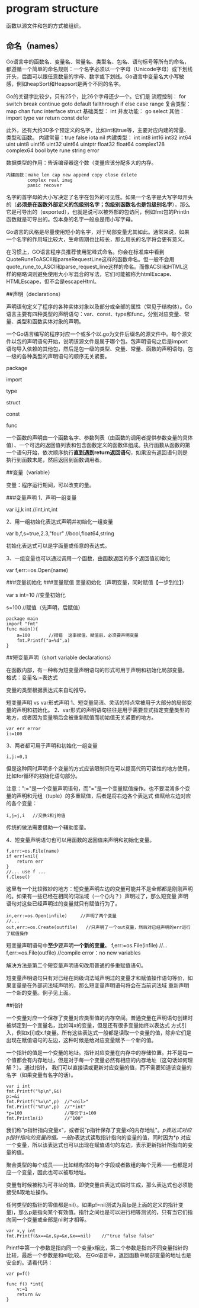 # program structure
函数以源文件和包的方式被组织。
## 命名（names）
Go语言中的函数名、变量名、常量名、类型名、包名、语句标号等所有的命名，都遵循一个简单的命名规则：一个名字必须以一个字母（Unicode字母）或下划线开头，后面可以跟任意数量的字母、数字或下划线。Go语言中变量名大小写敏感，例如heapSort和Heapsort是两个不同的名字。

Go的关键字比较少，只有25个，比26个字母还少一个。它们是
    流程控制： for switch break continue goto default fallthrough if else case 			 range
    复合类型： map chan func interface struct
    基础类型： int
    并发功能： go	select
    其他： import type var return	const defer

此外，还有大约30多个预定义的名字，比如int和true等，主要对应内建的常量、类型和函数。
    内建常量：true false iota nil
    内建类型： int int8 int16 int32 int64
                 uint uint8 uint16 uint32 uint64 uintptr
                 float32 float64 complex128 complex64
                 bool	byte rune string error

数据类型的作用：告诉编译器这个数（变量应该分配多大的内存。

    内建函数：make len cap new append copy close delete
            complex real imag
            panic recover
        
名字的首字母的大小写决定了名字在包外的可见性。如果一个名字是大写字母开头的（**必须是在函数外部定义的包级别名字；包级别函数名也是包级别名字**），那么它是可导出的（exported），也就是说可以被外部的包访问，例如fmt包的Println函数就是可导出的。包本身的名字一般总是用小写字母。

Go语言的风格是尽量使用短小的名字，对于局部变量尤其如此。通常来说，如果一个名字的作用域比较大，生命周期也比较长，那么用长的名字将会更有意义。

在习惯上，GO语言程序员推荐使用驼峰式命名。你会在标准库中看到QuoteRuneToASCII和parseRequestLine这样的函数命名。但一般不会用quote_rune_to_ASCII和parse_request_line这样的命名。而像ACSII和HTML这样的缩略词则避免使用大小写混合的写法，它们可能被称为htmlEscape、HTMLEscape，但不会是escapeHtml。

##声明（declarations）

声明语句定义了程序的各种实体对象以及部分或全部的属性（常见于结构体）。Go语言主要有四种类型的声明语句：var、const、type和func，分别对应变量、常量、类型和函数实体对象的声明。

一个Go语言编写的程序对应一个或多个以.go为文件后缀名的源文件中。每个源文件以包的声明语句开始，说明该源文件是属于哪个包。包声明语句之后是import语句导入依赖的其他包，然后是包一级的类型、变量、常量、函数的声明语句，包一级的各种类型的声明语句的顺序无关紧要。

package

import

type

struct

const

func

一个函数的声明由一个函数名字、参数列表（由函数的调用者提供参数变量的具体值）、一个可选的返回值列表和包含函数定义的函数体组成。执行函数从函数的第一个语句开始，依次顺序执行**直到遇到return返回语句**，如果没有返回语句则是执行到函数末尾，然后返回到函数调用者。

##变量（variable）

变量：程序运行期间，可以改变的量。

###变量声明
1、声明一组变量

var i,j,k int   //int,int,int

2、用一组初始化表达式声明并初始化一组变量

var b,f,s=true,2.3,"four"   //bool,float64,string

初始化表达式可以是字面量或任意的表达式。

3、一组变量也可以通过调用一个函数，由函数返回的多个返回值初始化

var f,err:=os.Open(name)

###变量初始化
###变量赋值
变量初始化（声明变量，同时赋值【一步到位】）

var s int=10  //变量初始化

s=100         //赋值（先声明，后赋值）

    package main
    import "fmt"
    func main(){
        a=100       //报错  这事赋值，赋值前，必须要声明变量
        fmt.Printf("a=%d",a)
    }

##短变量声明（short variable declarations）

在函数内部，有一种称为短变量声明语句的形式可用于声明和初始化局部变量。
格式：变量名:=表达式

变量的类型根据表达式来自动推导。

短变量声明 vs var形式声明
1、短变量简洁、灵活的特点常被用于大部分的局部变量的声明和初始化。
2、var形式的声明语句往往是用于需要显式指定变量类型的地方，或者因为变量稍后会被重新赋值而初始值无关紧要的地方。

    var err error
    i:=100

3、两者都可用于声明和初始化一组变量

    i,j:=0,1

但是这种同时声明多个变量的方式应该限制只在可以提高代码可读性的地方使用，比如for循环的初始化语句部分。

注意：":="是一个变量声明语句，而"="是一个变量赋值操作。也不要混淆多个变量的声明和元组（tuple）的多重赋值，后者是将右边各个表达式
值赋给左边对应的各个变量：

    i,j=j,i   //交换i和j的值

传统的做法需要借助一个辅助变量。

4、短变量声明语句也可以用函数的返回值来声明和初始化变量。

    f,err:=os.File(name)
    if err!=nil{
        return err
    }
    //... use f ...
    f.Close()

这里有一个比较微妙的地方：短变量声明左边的变量可能并不是全部都是刚刚声明的。如果有一些已经在相同的词法域（一个{}内？）声明过了，那么短变量
声明语句对这些已经声明过的变量就只有赋值行为了。

    in,err:=os.Open(infile)     //声明了两个变量
    //...
    out,err:=os.Create(outfile)   //只声明了一个out变量，然后对已经声明的err进行了赋值操作

短变量声明语句中**至少**要声明**一个新的变量**。
    f,err:=os.File(infile)
    //...
    f,err:=os.File(outfile)    //compile error：no new variables

解决方法是第二个短变量声明语句改用普通的多重赋值语句。

短变量声明语句只有对已经在同级词法域声明过的变量才和赋值操作语句等价，如果变量是在外部词法域声明的，那么短变量声明语句将会在当前词法域
重新声明一个新的变量。例子见上面。

##指针

一个变量对应一个保存了变量对应类型值的内存空间。普通变量在声明语句创建时被绑定到一个变量名，比如叫x的变量，但是还有很多变量始终以表达式
方式引入，例如x[i]或x.f变量。所有这些表达式一般都是读取一个变量的值，除非它们是出现在赋值语句的左边，这种时候是给对应变量赋予一个新的值。

一个指针的值是一个变量的地址。指针对应变量在内存中的存储位置。并不是每一个值都会有内存地址，但是对于每一个变量必然有相应的内存地址（这句话如何理解？）。通过指针，
我们可以直接读或更新对应变量的值，而不需要知道该变量的名字（如果变量有名字的话）。

    var i int
    fmt.Printf("%p\n",&i)
    p:=&i
    fmt.Printf("%v\n",p)  //"<nil>"
    fmt.Printf("%T\n",p)  //"*int"
    *p=100                //等价于i=100
    fmt.Println(i)        //"100"

我们称"p指针指向变量x"，或者说"p指针保存了变量x的内存地址"。*p表达式对应p指针指向的变量的值。一般*p表达式读取指针指向的变量的值，同时因为*p
对应一个变量，所以该表达式也可以出现在赋值语句的左边，表示更新指针所指向的变量的值。

聚合类型的每个成员——比如结构体的每个字段或者数组的每个元素——也都是对应一个变量，因此也可以被取地址。

变量有时候被称为可寻址的值。即使变量由表达式临时生成，那么表达式也必须能接受&取地址操作。

任何类型的指针的零值都是nil）。如果p!=nil测试为真(p是上面的定义的指针变量)，那么p是指向某个有效值。指针之间也是可以进行相等测试的，只有当它们指向同一个变量或全部是nil时才相等。

    var x,y int
    fmt.Printf(&x==&x,&y=&x,&x==nil)    //"true false false"

Printf中第一个参数是指向同一个变量x相比，第二个参数是指向不同变量指针的比较，最后一个参数是和nil比较。
在Go语言中，返回函数中局部变量的地址也是安全的。请看代码：
    
    var p=f()
    
    func f() *int{
        v:=1
        return &v
    }










	

